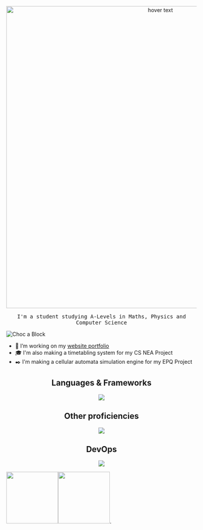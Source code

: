 <!-- <h1 align="center">Hi, I'm Olivier</h1> -->
 <p align='center'>
 <a href="https://choc-a-block.github.io"><img src="./intro2.gif" width="800" title="hover text"></a>
  </p>
  <p align='center'>
<p align="center">
  <samp>
I'm a student studying A-Levels in Maths, Physics and Computer Science
  </samp>
</p>
<img src="https://komarev.com/ghpvc/?username=Choc-a-Block&color=800080" alt="Choc a Block"/>

- :notebook_with_decorative_cover: I’m working on my [website portfolio](https://choc-a-block.github.io)
- :mortar_board: I'm also making a timetabling system for my CS NEA Project
- :black_nib: I'm making a cellular automata simulation engine for my EPQ Project




<h2 align="center">Languages & Frameworks</h2>
<p align="center">
  <a href="https://skillicons.dev">
    <img src="https://skillicons.dev/icons?i=html,css,react,django,py,java,latex,postgres,pytorch,md" />
  </a>
</p>
<h2 align="center">Other proficiencies</h2>
<p align="center">
  <a href="https://skillicons.dev">
    <img src="https://skillicons.dev/icons?i=blender,linkedin,linux,ps,pr,webflow" />
  </a>
</p>
<h2 align="center">DevOps</h2>
<p align="center">
  <a href="https://skillicons.dev">
    <img src="https://skillicons.dev/icons?i=git,github,githubactions,kubernetes,docker,vim,vscode,visualstudio" />
  </a>
</p>

<img align="" height="137px" src="https://github-readme-stats-one-rosy.vercel.app/api?username=choc-a-block&hide_title=true&hide_border=true&show_icons=true&count_private=true&line_height=21&theme=dracula" /><img align="" height="137px" src="https://github-readme-stats-one-rosy.vercel.app/api/top-langs/?username=choc-a-block&hide_title=true&hide_border=true&layout=compact&hide=html&theme=dracula" />. 

<!---
Choc-a-Block/Choc-a-Block is a ✨ special ✨ repository because its `README.md` (this file) appears on your GitHub profile.
You can click the Preview link to take a look at your changes.
--->
